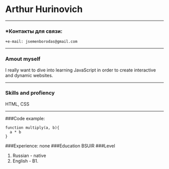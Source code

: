 # Arthur Hurinovich
***
### *Контакты для связи:
    +e-mail: jsemenborodas@gmail.com
***
### Amout myself
I really want to dive into learning JavaScript in order to create interactive and dynamic websites.
***
### Skills and profiency
HTML, CSS
***
###Code example:
```
function multiply(a, b){
  a * b
}

```
###Experience:
none
###Education
BSUIR
###Level
1. Russian - native
2. English - B1.

